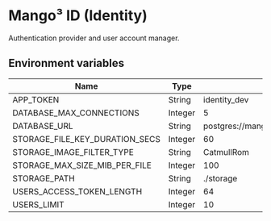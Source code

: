 # Mango³ ID (Identity)

Authentication provider and user account manager.

## Environment variables

| Name                           | Type    | Default                                              |
| ------------------------------ | ------- | ---------------------------------------------------- |
| APP_TOKEN                      | String  | identity_dev                                         |
| DATABASE_MAX_CONNECTIONS       | Integer | 5                                                    |
| DATABASE_URL                   | String  | postgres://mango3:mango3@127.0.0.1:5432/identity_dev |
| STORAGE_FILE_KEY_DURATION_SECS | Integer | 60                                                   |
| STORAGE_IMAGE_FILTER_TYPE      | String  | CatmullRom                                           |
| STORAGE_MAX_SIZE_MIB_PER_FILE  | Integer | 100                                                  |
| STORAGE_PATH                   | String  | ./storage                                            |
| USERS_ACCESS_TOKEN_LENGTH      | Integer | 64                                                   |
| USERS_LIMIT                    | Integer | 10                                                   |
